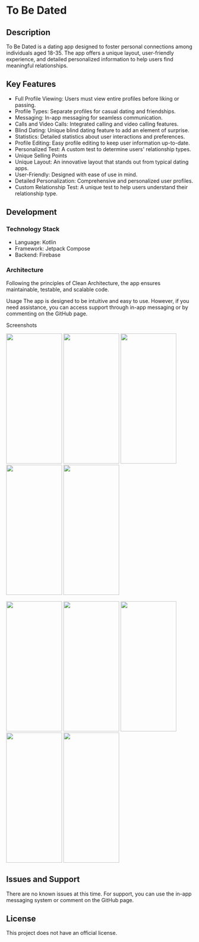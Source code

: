 # To Be Dated
## Description
To Be Dated is a dating app designed to foster personal connections among individuals aged 18-35. The app offers a unique layout, user-friendly experience, and detailed personalized information to help users find meaningful relationships.

## Key Features
* Full Profile Viewing: Users must view entire profiles before liking or passing.
* Profile Types: Separate profiles for casual dating and friendships.
* Messaging: In-app messaging for seamless communication.
* Calls and Video Calls: Integrated calling and video calling features.
* Blind Dating: Unique blind dating feature to add an element of surprise.
* Statistics: Detailed statistics about user interactions and preferences.
* Profile Editing: Easy profile editing to keep user information up-to-date.
* Personalized Test: A custom test to determine users' relationship types.
* Unique Selling Points
* Unique Layout: An innovative layout that stands out from typical dating apps.
* User-Friendly: Designed with ease of use in mind.
* Detailed Personalization: Comprehensive and personalized user profiles.
* Custom Relationship Test: A unique test to help users understand their relationship type.
## Development
### Technology Stack
* Language: Kotlin
* Framework: Jetpack Compose
* Backend: Firebase
### Architecture
Following the principles of Clean Architecture, the app ensures maintainable, testable, and scalable code.

Usage
The app is designed to be intuitive and easy to use. However, if you need assistance, you can access support through in-app messaging or by commenting on the GitHub page.

Screenshots

<img src="https://firebasestorage.googleapis.com/v0/b/tobedated-4f850.appspot.com/o/screenshots%2FLightStats.jpg?alt=media&token=a8d3fa48-4cc1-49f0-b47c-d53b6f5c8d0b" width="150" height="350"> <img src="https://firebasestorage.googleapis.com/v0/b/tobedated-4f850.appspot.com/o/screenshots%2FLightMessages.jpg?alt=media&token=76e7bfbb-4df7-4f6b-93ea-539673fb357d" width="150" height="350">  <img src="https://firebasestorage.googleapis.com/v0/b/tobedated-4f850.appspot.com/o/screenshots%2FLightMain.jpg?alt=media&token=1630a205-1a08-42b9-b979-46ea12da825a" width="150" height="350">  <img src="https://firebasestorage.googleapis.com/v0/b/tobedated-4f850.appspot.com/o/screenshots%2FLightBlind.jpg?alt=media&token=43503f22-5aba-4b7d-8105-826f8ff2cc50" width="150" height="350">  <img src="https://firebasestorage.googleapis.com/v0/b/tobedated-4f850.appspot.com/o/screenshots%2FLightProfile.jpg?alt=media&token=e17a253f-e4ff-417a-981a-9f24c3b78ee4" width="150" height="350"> 

<img src="https://firebasestorage.googleapis.com/v0/b/tobedated-4f850.appspot.com/o/screenshots%2FDarkStats.jpg?alt=media&token=01179c73-8e5b-4e54-8fd5-f45b96f0c656" width="150" height="350"> <img src="https://firebasestorage.googleapis.com/v0/b/tobedated-4f850.appspot.com/o/screenshots%2FDarkMessages.jpg?alt=media&token=51db4bb7-0636-4812-873b-74ef033c0712" width="150" height="350">  <img src="https://firebasestorage.googleapis.com/v0/b/tobedated-4f850.appspot.com/o/screenshots%2FDarkProfile.jpg?alt=media&token=a9b9c841-a72d-4534-a789-65e03a45f4a1" width="150" height="350">  <img src="https://firebasestorage.googleapis.com/v0/b/tobedated-4f850.appspot.com/o/screenshots%2FDarkBlind.jpg?alt=media&token=4c9fc3ad-8c45-43bf-a3e4-461afc096a34" width="150" height="350">  <img src="https://firebasestorage.googleapis.com/v0/b/tobedated-4f850.appspot.com/o/screenshots%2FDarkProfile.jpg?alt=media&token=a9b9c841-a72d-4534-a789-65e03a45f4a1" width="150" height="350">  



## Issues and Support
There are no known issues at this time. For support, you can use the in-app messaging system or comment on the GitHub page.

## License
This project does not have an official license.
